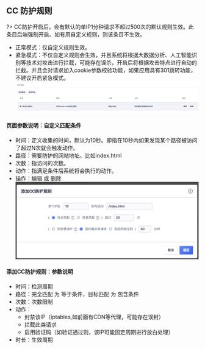 

## CC 防护规则

?> CC防护开启后，会有默认的单IP1分钟请求不超过500次的默认规则生效。此条目后端强制开启。如有用自定义规则，则该条目不生效。

* 正常模式：仅自定义规则生效。
* 紧急模式：不仅自定义规则会生效，并且系统将根据大数据分析、人工智能识别等技术对攻击进行拦截，可能存在误杀，开启后将根据攻击特点进行自动的拦截。并且会对请求加入cookie参数校验功能，如果应用具有301跳转功能，不建议开启紧急模式。
    ![](../images/15904851475113.jpg)

#### 页面参数说明：自定义匹配条件

  - 时间：定义收集的时间，默认为10秒。即指在10秒内如果发现某个路径被访问了超过N次就会触发动作。
  - 路径：需要防护的网站地址。比如index.html
  - 次数：指访问的次数。
  - 动作：指满足条件后系统将会执行的动作。
  - 操作：编辑 或 删除
![](../images/15904851762716.jpg)

#### 添加CC防护规则：参数说明

  - 时间：检测周期
  - 路径：完全匹配 为 等于条件，目标匹配 为 包含条件
  - 次数：次数限制
  - 动作：
     - 封禁该IP（iptables,如前面有CDN等代理，可能存在误封）
     - 拦截此类请求
     - 启用验证码（如验证通过则，该IP可能固定周期进行放白处理）
  - 时长：生效周期


